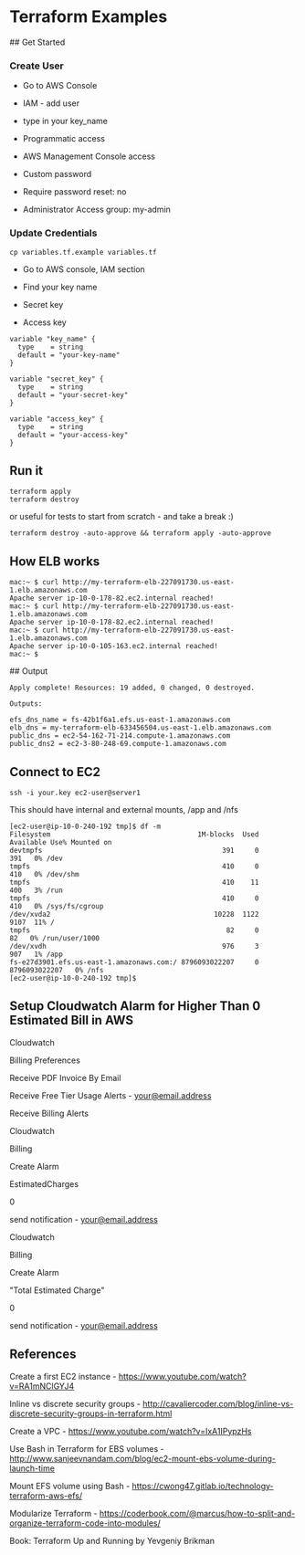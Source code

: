 # Terraform Examples

## Get Started

### Create User

* Go to AWS Console

* IAM - add user

* type in your key_name

* Programmatic access

* AWS Management Console access

* Custom password

* Require password reset: no

* Administrator Access group: my-admin

### Update Credentials

```
cp variables.tf.example variables.tf
```

* Go to AWS console, IAM section

* Find your key name

* Secret key

* Access key

```
variable "key_name" {
  type    = string
  default = "your-key-name"
}

variable "secret_key" {
  type    = string
  default = "your-secret-key"
}

variable "access_key" {
  type    = string
  default = "your-access-key"
}
```

## Run it

```
terraform apply
terraform destroy
```

or useful for tests to start from scratch - and take a break :)

```
terraform destroy -auto-approve && terraform apply -auto-approve
```

## How ELB works

```
mac:~ $ curl http://my-terraform-elb-227091730.us-east-1.elb.amazonaws.com
Apache server ip-10-0-178-82.ec2.internal reached!
mac:~ $ curl http://my-terraform-elb-227091730.us-east-1.elb.amazonaws.com
Apache server ip-10-0-178-82.ec2.internal reached!
mac:~ $ curl http://my-terraform-elb-227091730.us-east-1.elb.amazonaws.com
Apache server ip-10-0-105-163.ec2.internal reached!
mac:~ $
```

## Output

```
Apply complete! Resources: 19 added, 0 changed, 0 destroyed.

Outputs:

efs_dns_name = fs-42b1f6a1.efs.us-east-1.amazonaws.com
elb_dns = my-terraform-elb-633456504.us-east-1.elb.amazonaws.com
public_dns = ec2-54-162-71-214.compute-1.amazonaws.com
public_dns2 = ec2-3-80-248-69.compute-1.amazonaws.com
```

## Connect to EC2

```
ssh -i your.key ec2-user@server1
```

This should have internal and external mounts, /app and /nfs

```
[ec2-user@ip-10-0-240-192 tmp]$ df -m
Filesystem                                    1M-blocks  Used     Available Use% Mounted on
devtmpfs                                            391     0           391   0% /dev
tmpfs                                               410     0           410   0% /dev/shm
tmpfs                                               410    11           400   3% /run
tmpfs                                               410     0           410   0% /sys/fs/cgroup
/dev/xvda2                                        10228  1122          9107  11% /
tmpfs                                                82     0            82   0% /run/user/1000
/dev/xvdh                                           976     3           907   1% /app
fs-e27d3901.efs.us-east-1.amazonaws.com:/ 8796093022207     0 8796093022207   0% /nfs
[ec2-user@ip-10-0-240-192 tmp]$
```

## Setup Cloudwatch Alarm for Higher Than 0 Estimated Bill in AWS

Cloudwatch

Billing Preferences

Receive PDF Invoice By Email

Receive Free Tier Usage Alerts - your@email.address

Receive Billing Alerts


Cloudwatch

Billing

Create Alarm

EstimatedCharges

0

send notification - your@email.address


Cloudwatch

Billing

Create Alarm

"Total Estimated Charge"

0

send notification - your@email.address

## References

Create a first EC2 instance - https://www.youtube.com/watch?v=RA1mNClGYJ4

Inline vs discrete security groups - http://cavaliercoder.com/blog/inline-vs-discrete-security-groups-in-terraform.html

Create a VPC - https://www.youtube.com/watch?v=IxA1IPypzHs

Use Bash in Terraform for EBS volumes - http://www.sanjeevnandam.com/blog/ec2-mount-ebs-volume-during-launch-time

Mount EFS volume using Bash - https://cwong47.gitlab.io/technology-terraform-aws-efs/

Modularize Terraform - https://coderbook.com/@marcus/how-to-split-and-organize-terraform-code-into-modules/

Book: Terraform Up and Running by Yevgeniy Brikman
